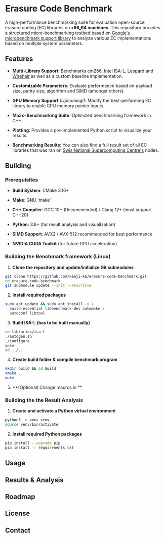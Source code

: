 
# Erasure Code Benchmark
A high-performance benchmarking suite for evaluation open-source erasure coding (EC)
libraries on **x86_64 machines**. This repository provides a structured micro-benchmarking testbed
based on [Google's microbenchmark support library](https://github.com/google/benchmark)
to analyze various EC implementations based on multiple system parameters.


## Features
* **Multi-Library Support**: Benchmarks [cm256](https://github.com/catid/cm256),
[Intel ISA-L](https://github.com/intel/isa-l), [Leopard](https://github.com/catid/leopard)
and [Wirehair](https://github.com/catid/wirehair) as well as a custom baseline implementation.

* **Customizable Parameters**: Evaluate performance based on payload size, parity size,
algorithm and SIMD (amongst others).

* **GPU Memory Support** *(Upcoming!)*: Modify the best-performing EC library to enable GPU
memory pointer inputs.

* **Micro-Benchmarking Suite**: Optimized benchmarking framework in C++.

* **Plotting**: Provides a pre-implemented Python script to visualize your results.

* **Benchmarking Results**: You can also find a full result set of all EC libraries that was
ran on [Swis National Supercomputing Centre's](https://www.cscs.ch/) nodes.


## Building
### Prerequisites
* **Build System**: CMake 3.16+

* **Make**: GNU 'make'

* **C++ Compiler**: GCC 10+ (Recommended) / Clang 12+ (must support C++20)

* **Python**: 3.8+ (for result analysis and visualization)

* **SIMD Support**: AVX2 / AVX-512 recommended for best performance

* **NVIDIA CUDA Toolkit** (for future GPU acceleration)

### Building the Benchmark framework (Linux)
1. **Clone the repository and update/initialize Git submodules**
```bash
git clone https://github.com/kenji-k6/erasure-code-benchmark.git
cd erasure-code-benchmark
git submodule update --init --recursive
```

2. **Install required packages**
```bash
sudo apt update && sudo apt install -y \
  build-essential libbenchmark-dev automake \
  autoconf libtool
```

3. **Build ISA-L (has to be built manually)**
```bash
cd libraries/isa-l
./autogen.sh
./configure
make
cd ../..
```

4. **Create build folder & compile benchmark program**
```bash
mkdir build && cd build
cmake ..
make
```
5. **(Optional) Change macros in **

### Building the the Result Analysis
1. **Create and activate a Python virtual environment**
```bash
python3 -m venv venv
source venv/bin/activate
```

2. **Install required Python packages**
```bash
pip install --upgrade pip
pip install -r requirements.txt
```


## Usage

## Results & Analysis

## Roadmap

## License

## Contact


